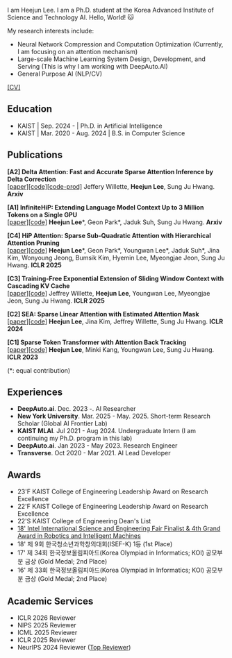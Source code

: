 I am Heejun Lee. I am a Ph.D. student at the Korea Advanced Institute of Science and Technology  AI. Hello, World! 🐱

My research interests include:
- Neural Network Compression and Computation Optimization (Currently, I am focusing on an attention mechanism)
- Large-scale Machine Learning System Design, Development, and Serving (This is why I am working with DeepAuto.AI)
- General Purpose AI (NLP/CV)

[[CV]](https://github.com/gmlwns2000/gmlwns2000/blob/main/heejun_lee_cv.pdf)

## Education
- KAIST | Sep. 2024 - | Ph.D. in Artificial Intelligence
- KAIST | Mar. 2020 - Aug. 2024 | B.S. in Computer Science

## Publications
**[A2] Delta Attention: Fast and Accurate Sparse Attention Inference by Delta Correction**  
[[paper]](https://arxiv.org/abs/2505.11254)[[code]](https://github.com/jeffwillette/delta-attention)[[code-prod]](https://github.com/DeepAuto-AI/hip-attention) Jeffery Willette, **Heejun Lee**, Sung Ju Hwang. **Arxiv**

**[A1] InfiniteHiP: Extending Language Model Context Up to 3 Million Tokens on a Single GPU**  
[[paper]](https://arxiv.org/abs/2502.08910)[[code]](https://github.com/DeepAuto-AI/hip-attention) **Heejun Lee***, Geon Park*, Jaduk Suh, Sung Ju Hwang. **Arxiv**

**[C4] HiP Attention: Sparse Sub-Quadratic Attention with Hierarchical Attention Pruning**  
[[paper]](https://arxiv.org/abs/2406.09827)[[code]](https://github.com/DeepAuto-AI/hip-attention) **Heejun Lee***, Geon Park*, Youngwan Lee*, Jaduk Suh*, Jina Kim, Wonyoung Jeong, Bumsik Kim, Hyemin Lee, Myeongjae Jeon, Sung Ju Hwang. **ICLR 2025**

**[C3] Training-Free Exponential Extension of Sliding Window Context with Cascading KV Cache**  
[[paper]](https://arxiv.org/html/2406.17808v1)[[code]](https://github.com/jeffwillette/cascading_kv_cache) Jeffrey Willette, **Heejun Lee**, Youngwan Lee, Myeongjae Jeon, Sung Ju Hwang. **ICLR 2025**

**[C2] SEA: Sparse Linear Attention with Estimated Attention Mask**  
[[paper]](https://openreview.net/forum?id=JbcwfmYrob)[[code]](https://github.com/gmlwns2000/sea-attention) **Heejun Lee**, Jina Kim, Jeffrey Willette, Sung Ju Hwang. **ICLR 2024**

**[C1] Sparse Token Transformer with Attention Back Tracking**  
[[paper]](https://openreview.net/pdf?id=VV0hSE8AxCw)[[code]](https://github.com/gmlwns2000/sttabt) **Heejun Lee**, Minki Kang, Youngwan Lee, Sung Ju Hwang. **ICLR 2023**

(\*: equal contribution)

## Experiences
- **DeepAuto.ai**. Dec. 2023 -. AI Researcher
- **New York University**. Mar. 2025 - May. 2025. Short-term Research Scholar (Global AI Frontier Lab)
- **KAIST MLAI**. Jul 2021 - Aug 2024. Undergraduate Intern (I am continuing my Ph.D. program in this lab)
- **DeepAuto.ai**. Jan 2023 - May 2023. Research Engineer
- **Transverse**. Oct 2020 - Mar 2021. AI Lead Developer

## Awards

- 23'F KAIST College of Engineering Leadership Award on Research Excellence 
- 22'F KAIST College of Engineering Leadership Award on Research Excellence
- 22'S KAIST College of Engineering Dean's List
- [18' Intel International Science and Engineering Fair Finalist & 4th Grand Award in Robotics and Intelligent Machines](https://www.korea.kr/news/pressReleaseView.do?newsId=156270627)
- 18' 제 9회 한국청소년과학창의대회(ISEF-K) 1등 (1st Place)
- 17' 제 34회 한국정보올림피아드(Korea Olympiad in Informatics; KOI) 공모부분 금상 (Gold Medal; 2nd Place)
- 16' 제 33회 한국정보올림피아드(Korea Olympiad in Informatics; KOI) 공모부분 금상 (Gold Medal; 2nd Place)

## Academic Services
- ICLR 2026 Reviewer
- NIPS 2025 Reviewer
- ICML 2025 Reviewer
- ICLR 2025 Reviewer
- NeurIPS 2024 Reviewer ([Top Reviewer](https://neurips.cc/Conferences/2024/ProgramCommittee#top-reviewers))

